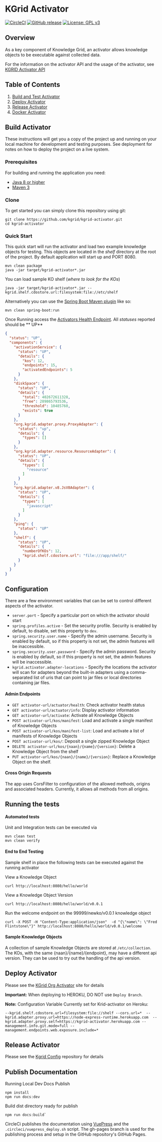 # KGrid Activator

[![CircleCI](https://circleci.com/gh/kgrid/kgrid-activator.svg?style=svg)](https://circleci.com/gh/kgrid/kgrid-activator)
[![GitHub release](https://img.shields.io/github/release/kgrid/kgrid-activator.svg)](https://github.com/kgrid/kgrid-activator/releases/)
[![License: GPL v3](https://img.shields.io/badge/License-GPLv3-blue.svg)](https://www.gnu.org/licenses/gpl-3.0)

## Overview

As a key component of Knowledge Grid, an activator allows knowledge objects to be executable against collected data.

For the information on the activator API and the usage of the activator, see [KGRID Activator API](api.md)

## Table of Contents

1. [Build and Test Activator](#build-activator)
2. [Deploy Activator](#deploy-activator)
2. [Release Activator](#release-activator)
2. [Docker Activator](docker.md)

## Build Activator

These instructions will get you a copy of the project up and running on your local machine for development and testing
purposes. See deployment for notes on how to deploy the project on a live system.

### Prerequisites

For building and running the application you need:

- [Java 8 or higher](https://www.oracle.com/java/)
- [Maven 3](https://maven.apache.org)

### Clone

To get started you can simply clone this repository using git:

```
git clone https://github.com/kgrid/kgrid-activator.git
cd kgrid-activator
```

### Quick Start

This quick start will run the activator and load two example knowledge objects for testing. This objects are located in
the _shelf_ directory at the root of the project. By default application will start up and PORT 8080.

```
mvn clean package
java -jar target/kgrid-activator*.jar
```

You can load sample KO shelf (_where to look for the KOs_)

```
java -jar target/kgrid-activator*.jar --kgrid.shelf.cdostore.url:filesystem:file://etc/shelf
```

Alternatively you can use
the [Spring Boot Maven plugin](https://docs.spring.io/spring-boot/docs/current/reference/html/build-tool-plugins-maven-plugin.html)
like so:

```
mvn clean spring-boot:run
```

Once Running access the [Activators Health Endpoint](http://localhost:8080/health). All _statuses_ reported should be **
UP**

```json
{
  "status": "UP",
  "components": {
    "activationService": {
      "status": "UP",
      "details": {
        "kos": 12,
        "endpoints": 15,
        "activatedEndpoints": 5
      }
    },
    "diskSpace": {
      "status": "UP",
      "details": {
        "total": 402672611328,
        "free": 289865793536,
        "threshold": 10485760,
        "exists": true
      }
    },
    "org.kgrid.adapter.proxy.ProxyAdapter": {
      "status": "up",
      "details": {
        "types": []
      }
    },
    "org.kgrid.adapter.resource.ResourceAdapter": {
      "status": "UP",
      "details": {
        "types": [
          "resource"
        ]
      }
    },
    "org.kgrid.adapter.v8.JsV8Adapter": {
      "status": "UP",
      "details": {
        "types": [
          "javascript"
        ]
      }
    },
    "ping": {
      "status": "UP"
    },
    "shelf": {
      "status": "UP",
      "details": {
        "numberOfKOs": 12,
        "kgrid.shelf.cdostore.url": "file:///app/shelf/"
      }
    }
  }
}
```

## Configuration

There are a few environment variables that can be set to control different aspects of the activator.

- `server.port` - Specify a particular port on which the activator should start
- `spring.profiles.active` - Set the security profile. Security is enabled by default, to disable, set this property
  to `dev`.
- `spring.security.user.name` - Specify the admin username. Security is enabled by default, so if this property is not
  set, the admin features will be inaccessible.
- `spring.security.user.password` - Specify the admin password. Security is enabled by default, so if this property is
  not set, the admin features will be inaccessible.
- `kgrid.activator.adapter-locations` - Specify the locations the activator will scan for adapters beyond the built-in
  adapters using a comma-separated list of uris that can point to jar files or local directories containing jar files.

#### Admin Endpoints

- `GET activator-url/actuator/health`: Check activator health status
- `GET activator-url/actuator/info`: Display activator information
- `GET activator-url/activate`: Activate all Knowledge Objects
- `POST activator-url/kos/manifest`: Load and activate a single manifest of Knowledge Objects
- `POST activator-url/kos/manifest-list`: Load and activate a list of manifests of Knowledge Objects
- `POST activator-url/kos/`: Deposit a single zipped Knowledge Object
- `DELETE activator-url/kos/{naan}/{name}/{version}`: Delete a Knowledge Object from the shelf
- `PUT activator-url/kos/{naan}/{name}/{version}`: Replace a Knowledge Object on the shelf.

#### Cross Origin Requests

The app uses CorsFilter to configuration of the allowed methods, origins and associated headers. Currently, it allows
all methods from all origins.

## Running the tests

#### Automated tests

Unit and Integration tests can be executed via

```
mvn clean test
mvn clean verify
```

#### End to End Testing

Sample shelf in place the following tests can be executed against the running activator

View a Knowledge Object

```
curl http://localhost:8080/hello/world
```

View a Knowledge Object Version

```
curl http://localhost:8080/hello/world/v0.0.1
```

Run the welcome endpoint on the 99999/newko/v0.0.1 knowledge object

```
curl -X POST -H "Content-Type:application/json"  -d "{\"name\": \"Fred Flintstone\"}" http://localhost:8080/hello/world/v0.0.1/welcome
```

#### Sample Knowledge Objects

A collection of sample Knowledge Objects are stored at `/etc/collection`. The KOs, with the same
{naan}/{name}/{endpoint}, may have a different api version. They can be used to try out the handling of the api version.

## Deploy Activator

Please see the [KGrid Org Activator](http://kgrid.org/kgrid-activator/) site for details

__Important:__ When deploying to HEROKU, DO NOT use `Deploy Branch`.

__Note:__
Configuration Variable Currently set for Krid-activator on Heroku:

```
--kgrid.shelf.cdostore.url=filesystem:file://shelf --cors.url=*  --kgrid.adapter.proxy.url=https://node-express-runtime.herokuapp.com  --kgrid.adapter.proxy.self=https://kgrid-activator.herokuapp.com --management.info.git.mode=full --management.endpoints.web.exposure.include=*
```

## Release Activator

Please see the  [Kgrid Config](https://github.com/kgrid/kgrid-config/tree/master/release-code) repository for details

## Publish Documentation

Running Local Dev Docs Publish

```
npm install
npm run docs:dev
```

Build dist directory ready for publish

```
npm run docs:build`
```

CircleCi publishes the documentation using [VuePress](https://vuepress.vuejs.org/) and
the ```.circleci/vuepress_deploy.sh``` script. The gh-pages branch is used for the publishing process and setup in the
GitHub repository's GitHub Pages.
